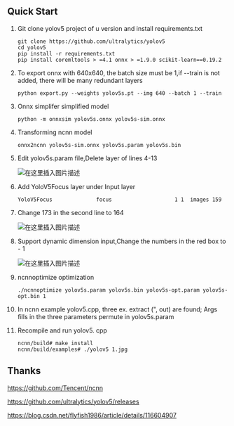 ## Quick Start

1. Git clone yolov5 project of u version and install requirements.txt 

   ```
   git clone https://github.com/ultralytics/yolov5
   cd yolov5
   pip install -r requirements.txt
   pip install coremltools > =4.1 onnx > =1.9.0 scikit-learn==0.19.2
   ```

2. To export onnx with 640x640, the batch size must be 1,if --train is not added, there will be many redundant layers

   ```
   python export.py --weights yolov5s.pt --img 640 --batch 1 --train   
   ```

3. Onnx simplifer simplified model

   ```
   python -m onnxsim yolov5s.onnx yolov5s-sim.onnx
   ```

4. Transforming ncnn model

   ```
   onnx2ncnn yolov5s-sim.onnx yolov5s.param yolov5s.bin
   ```

5. Edit yolov5s.param file,Delete layer of lines 4-13

   ![在这里插入图片描述](https://img-blog.csdnimg.cn/20210510184740477.png)

6. Add YoloV5Focus layer under Input layer

   ```
   YoloV5Focus              focus                    1 1  images 159
   ```

7. Change 173 in the second line to 164

   ![在这里插入图片描述](https://img-blog.csdnimg.cn/20210510185124109.png#pic_center)

8. Support dynamic dimension input,Change the numbers in the red box to - 1

   ![在这里插入图片描述](https://img-blog.csdnimg.cn/20210510192419596.png)

9. ncnnoptimize optimization

   ```
   ./ncnnoptimize yolov5s.param yolov5s.bin yolov5s-opt.param yolov5s-opt.bin 1
   ```

10. In ncnn example yolov5.cpp, three ex. extract (", out) are found; Args fills in the three parameters permute in yolov5s.param

11. Recompile and run yolov5. cpp

    ```
    ncnn/build# make install
    ncnn/build/examples# ./yolov5 1.jpg
    ```

    

## Thanks

https://github.com/Tencent/ncnn

https://github.com/ultralytics/yolov5/releases

https://blog.csdn.net/flyfish1986/article/details/116604907

